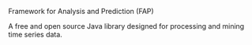 Framework for Analysis and Prediction (FAP)

A free and open source Java library designed for processing and mining time series data.

